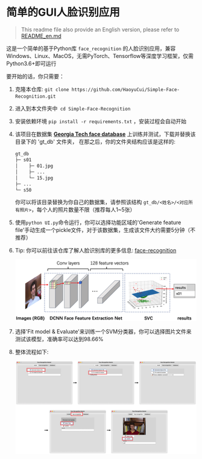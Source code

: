 # 简单的GUI人脸识别应用

> This readme file also provide an English version, please refer to [README_en.md](README_en.md)

这是一个简单的基于Python库 `face_recognition` 的人脸识别应用，兼容Windows、Linux、MacOS，无需PyTorch、Tensorflow等深度学习框架，仅需Python3.6+即可运行

要开始的话，你只需要：

1. 克隆本仓库: `git clone https://github.com/HaoyuCui/Simple-Face-Recognition.git`

2. 进入到本文件夹中` cd Simple-Face-Recognition`

3. 安装依赖环境 `pip install -r requirements.txt` ，安装过程会自动开始

4. 该项目在数据集 **[Georgia Tech face database](http://www.anefian.com/research/gt_db.zip)** 上训练并测试，下载并替换该目录下的 'gt_db' 文件夹， 在那之后，你的文件夹结构应该是这样的:

    ```
    gt_db
    ├─ s01
    │    ├─ 01.jpg
    │    ├─ ...
    │    └─ 15.jpg
    ├─ ...
    └─ s50
    ```

   你可以将该目录替换为你自己的数据集，请参照该结构  `gt_db/<姓名>/<对应所有照片>`，每个人的照片数量不限（推荐每人1~5张） 
5. 使用`python UI.py`命令运行，你可以选择功能区域的'Generate feature file'手动生成一个pickle文件，对于该数据集，生成该文件大约需要5分钟（不推荐）

6. Tip: 你可以前往该仓库了解人脸识别库的更多信息: [face-recognition](https://github.com/ageitgey/face_recognition)

    ![img_1](.github/img_1.png)

7. 选择'Fit model & Evaluate'来训练一个SVM分类器，你可以选择图片文件来测试该模型，准确率可以达到98.66%

8. 整体流程如下:

   ![img_2](.github/img_2.png)

